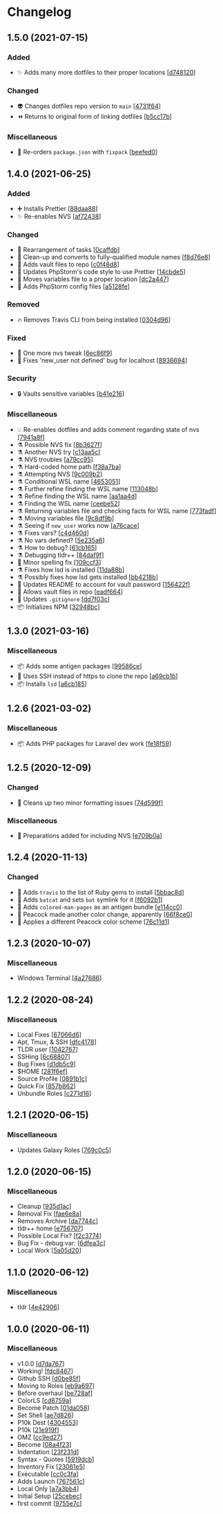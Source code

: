 # Changelog

<a name="1.5.0"></a>
## 1.5.0 (2021-07-15)

### Added

- ✨ Adds many more dotfiles to their proper locations [[d748120](https://github.com/SturmB/ansible-dotfiles/commit/d7481207c9c3aa0d773c9d123ca59af0c69f4ebf)]

### Changed

- 👽 Changes dotfiles repo version to `main` [[4731f64](https://github.com/SturmB/ansible-dotfiles/commit/4731f642587ebf449feb3f1ede0fdb660b35cd2c)]
- ⏪ Returns to original form of linking dotfiles [[b5cc17b](https://github.com/SturmB/ansible-dotfiles/commit/b5cc17b00eb3ec664c101573bd3ed24d24a126a5)]

### Miscellaneous

- 🔨 Re-orders `package.json` with `fixpack` [[beefed0](https://github.com/SturmB/ansible-dotfiles/commit/beefed029a8b0586daa328f70570994ad5ba76c1)]


<a name="1.4.0"></a>
## 1.4.0 (2021-06-25)

### Added

- ➕ Installs Prettier [[88daa88](https://github.com/SturmB/ansible-dotfiles/commit/88daa88ceee0b96a7ae35bebfa2e70b7cdb09e21)]
- ✨ Re-enables NVS [[af72438](https://github.com/SturmB/ansible-dotfiles/commit/af724386757018df77e81dd11f530364d9df0b40)]

### Changed

- 🎨 Rearrangement of tasks [[0caffdb](https://github.com/SturmB/ansible-dotfiles/commit/0caffdbba1a97fcaeae911f334fb27abb26978a5)]
- 🎨 Clean-up and converts to fully-qualified module names [[f8d76e8](https://github.com/SturmB/ansible-dotfiles/commit/f8d76e8133e34f3f29cd20c780073e21c42d3cdd)]
- 🍱 Adds vault files to repo [[c0f48d8](https://github.com/SturmB/ansible-dotfiles/commit/c0f48d86b5251175892266b706ed8803c4c1ea80)]
- 🔧 Updates PhpStorm's code style to use Prettier [[14cbde5](https://github.com/SturmB/ansible-dotfiles/commit/14cbde5408d0793c7af7df4a49c9c3a8979119bc)]
- 🚚 Moves variables file to a proper location [[dc2a447](https://github.com/SturmB/ansible-dotfiles/commit/dc2a44788e8e21747e3f0ad8c5563599ac596a9f)]
- 🔧 Adds PhpStorm config files [[a5128fe](https://github.com/SturmB/ansible-dotfiles/commit/a5128fed39999909d034dc5f6d22c5bfaf16765f)]

### Removed

- 🔥 Removes Travis CLI from being installed [[0304d96](https://github.com/SturmB/ansible-dotfiles/commit/0304d96bf5df6a524b1d11acd223ebe31022ba80)]

### Fixed

- 🐛 One more nvs tweak [[6ec86f9](https://github.com/SturmB/ansible-dotfiles/commit/6ec86f99f9713fa9956011c47052e30847e2072b)]
- 🐛 Fixes 'new_user not defined' bug for localhost [[8936694](https://github.com/SturmB/ansible-dotfiles/commit/89366947490b5271ec146351a300b542d36bd571)]

### Security

- 🔒 Vaults sensitive variables [[b41e216](https://github.com/SturmB/ansible-dotfiles/commit/b41e216911047b6ae3bdce2fe9017adaea26c14f)]

### Miscellaneous

- 💡 Re-enables dotfiles and adds comment regarding state of nvs [[7941a8f](https://github.com/SturmB/ansible-dotfiles/commit/7941a8f17c9b422a216c62810fc2f8197c606f5a)]
- ⚗️ Possible NVS fix [[8b3627f](https://github.com/SturmB/ansible-dotfiles/commit/8b3627fa82c551d4f3b1f3e65db22de09be125ba)]
- ⚗️ Another NVS try [[c13aa5c](https://github.com/SturmB/ansible-dotfiles/commit/c13aa5ca31596fab9ec8964303274fb67abd623c)]
- ⚗️ NVS troubles [[a79cc95](https://github.com/SturmB/ansible-dotfiles/commit/a79cc95099df0bf3a2ca650fcb22d6ac58e6bd01)]
- ⚗️ Hard-coded home path [[f38a7ba](https://github.com/SturmB/ansible-dotfiles/commit/f38a7ba8f9efb30d29453e265d77fdde41c6f042)]
- ⚗️ Attempting NVS [[9c009b2](https://github.com/SturmB/ansible-dotfiles/commit/9c009b2aaa4cd3b45c2e5e52b0360d57d01b3133)]
- ⚗️ Conditional WSL name [[4653051](https://github.com/SturmB/ansible-dotfiles/commit/4653051e0a7f3491c22fc572727592e22d6d2948)]
- ⚗️ Further refine finding the WSL name [[113048b](https://github.com/SturmB/ansible-dotfiles/commit/113048b3d3b92f8d3b44bdef4428e563b05e2e63)]
- ⚗️ Refine finding the WSL name [[aa1aa4d](https://github.com/SturmB/ansible-dotfiles/commit/aa1aa4d6d70515c578dfc33cbeac58fb8091c3fb)]
- ⚗️ Finding the WSL name [[ceebe52](https://github.com/SturmB/ansible-dotfiles/commit/ceebe521f4bf641f06999859f4163ef3b0c58c09)]
- ⚗️ Returning variables file and checking facts for WSL name [[773fadf](https://github.com/SturmB/ansible-dotfiles/commit/773fadff8cabc362e1b9c60a68743535a7bb21ec)]
- ⚗️ Moving variables file [[9c8df9b](https://github.com/SturmB/ansible-dotfiles/commit/9c8df9b7e5b2c73e94e3b8cba5cbee067bc9e896)]
- ⚗️ Seeing if `new_user` works now [[a76cace](https://github.com/SturmB/ansible-dotfiles/commit/a76cace9c84a618a6a1706e0ecf813f5fcead084)]
- ⚗️ Fixes vars? [[c4d460d](https://github.com/SturmB/ansible-dotfiles/commit/c4d460db10a3f53e6dd96d8085c27235d608e51e)]
- ⚗️ No vars defined? [[5e235a6](https://github.com/SturmB/ansible-dotfiles/commit/5e235a60a6365c59cb76d6c19e543afb034296aa)]
- ⚗️ How to debug? [[61cb165](https://github.com/SturmB/ansible-dotfiles/commit/61cb16585ea0e7d986402e88ef896bed1065d9e1)]
- ⚗️ Debugging tldr++ [[84daf9f](https://github.com/SturmB/ansible-dotfiles/commit/84daf9f744b32fc5ab033fa930115839b2695594)]
- 📝 Minor spelling fix [[109ccf3](https://github.com/SturmB/ansible-dotfiles/commit/109ccf3fe3e7ca69fd6111a1502da437899d4a2f)]
- ⚗️ Fixes how lsd is installed [[11da88b](https://github.com/SturmB/ansible-dotfiles/commit/11da88be85ff35f963d8bcbead1bcb78ff3f6fd4)]
- ⚗️ Possibly fixes how lsd gets installed [[bb4218b](https://github.com/SturmB/ansible-dotfiles/commit/bb4218bbee0d86f841661d1a974bcc52c2f74238)]
- 📝 Updates README to account for vault password [[156422f](https://github.com/SturmB/ansible-dotfiles/commit/156422f190d5e63c20b448889a0f9da7533d8603)]
- 🙈 Allows vault files in repo [[eadf664](https://github.com/SturmB/ansible-dotfiles/commit/eadf664cf8ecba169ae773a2f4af2166167415b8)]
- 🙈 Updates `.gitignore` [[dd7f03c](https://github.com/SturmB/ansible-dotfiles/commit/dd7f03cf9a69bb50fb81f1db1fb6d49897f4426d)]
- 📦 Initializes NPM [[32948bc](https://github.com/SturmB/ansible-dotfiles/commit/32948bcc7beebe250344c27ce6b845f0b3d665a7)]


<a name="1.3.0"></a>
## 1.3.0 (2021-03-16)

### Miscellaneous

- 📦 Adds some antigen packages [[99586ce](https://github.com/SturmB/ansible-dotfiles/commit/99586ce842d85719921cf10ebcf4d8d52b459375)]
- 📝 Uses SSH instead of https to clone the repo [[a69cb1b](https://github.com/SturmB/ansible-dotfiles/commit/a69cb1bb9d7e43ad5b5b5fd616e2b3c9c71c3009)]
- 📦 Installs `lsd` [[a6cb185](https://github.com/SturmB/ansible-dotfiles/commit/a6cb18549bf6cb473ef282101dbc19ac2d9f5462)]


<a name="1.2.6"></a>
## 1.2.6 (2021-03-02)

### Miscellaneous

- 📦 Adds PHP packages for Laravel dev work [[fe18f59](https://github.com/SturmB/ansible-dotfiles/commit/fe18f5956abf076c85d426269a943ea282230b94)]


<a name="1.2.5"></a>
## 1.2.5 (2020-12-09)

### Changed

- 🎨 Cleans up two minor formatting issues [[74d599f](https://github.com/SturmB/ansible-dotfiles/commit/74d599f64f385a7cbd9ceea7b1b2424d233ffe84)]

### Miscellaneous

- 🚧 Preparations added for including NVS [[e709b0a](https://github.com/SturmB/ansible-dotfiles/commit/e709b0a44ec214146d7d97eaca4b81a6d049da29)]


<a name="1.2.4"></a>
## 1.2.4 (2020-11-13)

### Changed

- 🔧 Adds `travis` to the list of Ruby gems to install [[5bbac8d](https://github.com/SturmB/ansible-dotfiles/commit/5bbac8dcf72e8c8995ecc25282e051a6a82ef3e0)]
- 🔧 Adds `batcat` and sets `bat` symlink for it [[f6092b1](https://github.com/SturmB/ansible-dotfiles/commit/f6092b184ea3ca03a79b3542322dfae3ac0dcc59)]
- 🔧 Adds `colored-man-pages` as an antigen bundle [[e114cc0](https://github.com/SturmB/ansible-dotfiles/commit/e114cc0286c9a7092c36d332333b102ea5a55fd5)]
- 🔧 Peacock made another color change, apparently [[66f8ce0](https://github.com/SturmB/ansible-dotfiles/commit/66f8ce07c4f62664ee1ad679bd37fbf80a3dd794)]
- 🔧 Applies a different Peacock color scheme [[76c11d1](https://github.com/SturmB/ansible-dotfiles/commit/76c11d137a15e502efcbc48454352f505f91dad7)]


<a name="1.2.3"></a>
## 1.2.3 (2020-10-07)

### Miscellaneous

- Windows Terminal [[4a27686](https://github.com/SturmB/ansible-dotfiles/commit/4a2768688df9a2885161b8b8cdbc63af80dd20cc)]


<a name="1.2.2"></a>
## 1.2.2 (2020-08-24)

### Miscellaneous

- Local Fixes [[67066d6](https://github.com/SturmB/ansible-dotfiles/commit/67066d60798d8503cd21fbbaee7157c3f488a486)]
- Apt, Tmux, & SSH [[dfc4178](https://github.com/SturmB/ansible-dotfiles/commit/dfc4178af82f7d73309b755642adeb29133f3e4b)]
- TLDR user [[1042767](https://github.com/SturmB/ansible-dotfiles/commit/1042767c385fbbcef4874362b42f8f5108096924)]
- SSHing [[6c68807](https://github.com/SturmB/ansible-dotfiles/commit/6c6880762747c7cd51b9ebcab15e003aead8c594)]
- Bug Fixes [[d1db5c9](https://github.com/SturmB/ansible-dotfiles/commit/d1db5c992d3aa91bb6f63b00654da756cc3bb36a)]
- $HOME [[281f6ef](https://github.com/SturmB/ansible-dotfiles/commit/281f6ef8156b956af778877630b0bb28fee162ca)]
- Source Profile [[0891b1c](https://github.com/SturmB/ansible-dotfiles/commit/0891b1c85e4265ea25d8a5e51ab35009b2761c6c)]
- Quick Fix [[857b862](https://github.com/SturmB/ansible-dotfiles/commit/857b8623c1b63d1eb5dffacf78f3fe047cec1686)]
- Unbundle Roles [[c271d16](https://github.com/SturmB/ansible-dotfiles/commit/c271d1673e52072ea194caa208275a37f76533de)]


<a name="1.2.1"></a>
## 1.2.1 (2020-06-15)

### Miscellaneous

- Updates Galaxy Roles [[769c0c5](https://github.com/SturmB/ansible-dotfiles/commit/769c0c59bab159533f5f067fc9fddeb031afb8ed)]


<a name="1.2.0"></a>
## 1.2.0 (2020-06-15)

### Miscellaneous

- Cleanup [[935d1ac](https://github.com/SturmB/ansible-dotfiles/commit/935d1ac3ce342cd97171a9194ed889e8305482f1)]
- Removal Fix [[fae6e8a](https://github.com/SturmB/ansible-dotfiles/commit/fae6e8a9b98db341999c6de8e94ffb40f0e52906)]
- Removes Archive [[da7744c](https://github.com/SturmB/ansible-dotfiles/commit/da7744c94464ab772f52c62c7ed13b25d44f023b)]
- tldr++ home [[e756707](https://github.com/SturmB/ansible-dotfiles/commit/e7567072239f3628f841c295e7d6e1a6f39aa42c)]
- Possible Local Fix? [[f2c3774](https://github.com/SturmB/ansible-dotfiles/commit/f2c37742f8b166751275025a2370b232e7b479c9)]
- Bug Fix - debug:var: [[6dfea3c](https://github.com/SturmB/ansible-dotfiles/commit/6dfea3cd069c7fd92b340a86ad657a48360c6739)]
- Local Work [[5a05d20](https://github.com/SturmB/ansible-dotfiles/commit/5a05d2092a7643cf2633392b6318d2229fa6e8de)]


<a name="1.1.0"></a>
## 1.1.0 (2020-06-12)

### Miscellaneous

- tldr [[4e42906](https://github.com/SturmB/ansible-dotfiles/commit/4e42906fab23ec1b919944d688737f690a956067)]


<a name="1.0.0"></a>
## 1.0.0 (2020-06-11)

### Miscellaneous

- v1.0.0 [[d7da767](https://github.com/SturmB/ansible-dotfiles/commit/d7da767eb38ff3fba04c81d6158824ccf97f9470)]
- Working! [[fdc8467](https://github.com/SturmB/ansible-dotfiles/commit/fdc8467dd815974eef12eb9555f69d2ed050e616)]
- Github SSH [[d0be85f](https://github.com/SturmB/ansible-dotfiles/commit/d0be85fbdf34aa75c6b75820f7134d07a61f4a42)]
- Moving to Roles [[eb9a697](https://github.com/SturmB/ansible-dotfiles/commit/eb9a69766b3de6e829a1921b7ff4f61162267cfc)]
- Before overhaul [[be728af](https://github.com/SturmB/ansible-dotfiles/commit/be728af9bf872fd2038116fc02a933a2c55b01de)]
- ColorLS [[cd8759a](https://github.com/SturmB/ansible-dotfiles/commit/cd8759a3f5f6baae6626900001cb764d05e38086)]
- Become Patch [[01da058](https://github.com/SturmB/ansible-dotfiles/commit/01da05801d3513832313ba18d54a658effed5fd3)]
- Set Shell [[ae7d826](https://github.com/SturmB/ansible-dotfiles/commit/ae7d82638b89b0d922502427651b1bf62ef31777)]
- P10k Dest [[4304553](https://github.com/SturmB/ansible-dotfiles/commit/430455318fdf3b49fc0a1beba83eee7fdfb50549)]
- P10k [[21e919f](https://github.com/SturmB/ansible-dotfiles/commit/21e919fdac9c0d6cf14d5df7d5fd4f401c1953fb)]
- OMZ [[cc9ed27](https://github.com/SturmB/ansible-dotfiles/commit/cc9ed272c327abbac82ba5654d09243d29ba4181)]
- Become [[08a4f23](https://github.com/SturmB/ansible-dotfiles/commit/08a4f237cbad81eef6a5c4d746a7c53538be678e)]
- Indentation [[23f231d](https://github.com/SturmB/ansible-dotfiles/commit/23f231d74f83fdb7c541e424adc1bdae2f1fe6a9)]
- Syntax - Quotes [[5919dcb](https://github.com/SturmB/ansible-dotfiles/commit/5919dcbfc10fbfcc23c3fa8c7258d7f5c3d7b39a)]
- Inventory Fix [[23061e5](https://github.com/SturmB/ansible-dotfiles/commit/23061e5c69bb2241fc39627c1bb34168f5143c98)]
- Executable [[cc0c3fa](https://github.com/SturmB/ansible-dotfiles/commit/cc0c3fadcc99841f8007ea3f0698f1ebdbdaf599)]
- Adds Launch [[767561c](https://github.com/SturmB/ansible-dotfiles/commit/767561c0aafab123328dee67b646113e9b220465)]
- Local Only [[a7a3bb4](https://github.com/SturmB/ansible-dotfiles/commit/a7a3bb4a3f3492057ecc6ef6c7c92e9ccbdc8069)]
- Initial Setup [[25cebec](https://github.com/SturmB/ansible-dotfiles/commit/25cebec44bd06b5a0987da53fff1098f692a0e37)]
- first commit [[9755e7c](https://github.com/SturmB/ansible-dotfiles/commit/9755e7c10e32811fc04f4cdd3dde83ac50c45315)]
